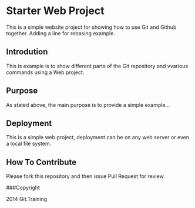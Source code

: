# Starter Web Project

This is a simple website project for showing how to use Git and Github together. Adding a line for rebasing example.

## Introdution

This is example is to show different parts of the Git repository and vvarious commands using a Web project.

## Purpose

As stated above, the main purpose is to provide a simple example...

## Deployment

This is a simple web project, deployment can be on any web server or even a local file system.

## How To Contribute

Please fork this repository and then issue Pull Request for review

###Copyright

2014 Git.Training